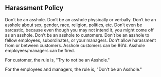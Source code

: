 ## Harassment Policy

Don’t be an asshole.  Don’t be an asshole physically or verbally.  Don’t be an asshole about sex, gender, race, religion, politics, etc.  Don’t even be sarcastic, because even though you may not intend it, you might come off as an asshole.  Don’t be an asshole to customers.  Don’t be an asshole to fellow employees, subordinates, or your managers.  Don’t allow harassment from or between customers.  Asshole customers can be 86’d.  Asshole employees/managers can be fired.


For customer, the rule is, "Try to not be an Asshole."

For the employees and managers, the rule is, "Don't be an Asshole."
